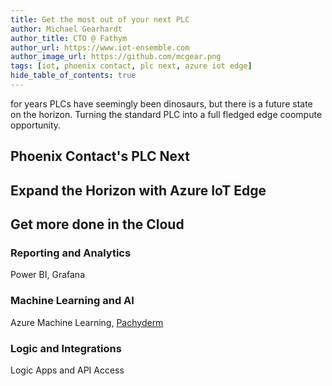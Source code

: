 ```yaml
---
title: Get the most out of your next PLC
author: Michael Gearhardt
author_title: CTO @ Fathym
author_url: https://www.iot-ensemble.com
author_image_url: https://github.com/mcgear.png
tags: [iot, phoenix contact, plc next, azure iot edge]
hide_table_of_contents: true
---
```


for years PLCs have seemingly been dinosaurs, but there is a future state on the horizon.  Turning the standard PLC into a full fledged edge coompute opportunity.  

## Phoenix Contact's PLC Next

## Expand the Horizon with Azure IoT Edge

## Get more done in the Cloud

### Reporting and Analytics

Power BI, Grafana

### Machine Learning and AI

Azure Machine Learning, [Pachyderm](https://docs.pachyderm.com/latest/deploy-manage/deploy/azure/)

### Logic and Integrations

Logic Apps and API Access
